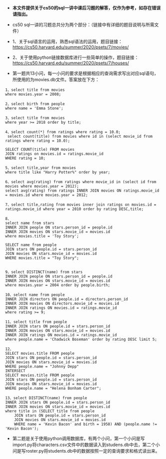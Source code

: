 
* **本文件提供关于cs50的sql一讲中课后习题的解答，仅作为参考，如存在错误请指出。**

* cs50 sql一讲的习题总共分为两个部分：（链接中有详细的题目说明与所需文件）
* 1、关于sql语言的运用，熟悉sql语法的运用，题目链接：https://cs50.harvard.edu/summer/2020/psets/7/movies/ 
* 2、关于使用python链接数据库进行一些简单的操作，题目链接：https://cs50.harvard.edu/summer/2020/psets/7/houses/
* 第一题共13小问，每一小问的要求是根据相应的查询需求写出对应sql语句，所使用的为movies.db文件。答案放在下方：
```
1、select title from movies 
where movies.year = 2008;

2、select birth from people 
where name = 'Emma Stone';

3、select title from movies 
where year >= 2018 order by title;

4、select count(*) from ratings where rating = 10.0;
 select count(title) from movies where id in (select movie_id from ratings where rating = 10.0);

SELECT COUNT(title) FROM movies
JOIN ratings on movies.id = ratings.movie_id
WHERE rating = 10;

5、select title,year from movies 
where title like "Harry Potter%" order by year;

6、select avg(rating) from ratings where movie_id in (select id from movies where movies.year = 2012);
select avg(rating) from ratings INNER JOIN movies ON ratings.movie_id = movies.id where movies.year = 2012;

7、select title,rating from movies inner join ratings on movies.id = ratings.movie_id where year = 2010 order by rating DESC,title;

8、  
select name from stars 
INNER JOIN people ON stars.person_id = people.id
INNER JOIN movies ON stars.movie_id = movies.id
where movies.title = 'Toy Story';
  
SELECT name from people
JOIN stars ON people.id = stars.person_id
JOIN movies ON stars.movie_id = movies.id
WHERE movies.title = "Toy Story";


9、select DISTINCT(name) from stars 
INNER JOIN people ON stars.person_id = people.id
INNER JOIN movies ON stars.movie_id = movies.id
where movies.year = 2004 order by people.birth;

10、select name from people 
INNER JOIN directors ON people.id = directors.person_id 
INNER JOIN movies ON directors.movie_id = movies.id 
INNER JOIN ratings ON movies.id = ratings.movie_id 
where rating >= 9;

11、select title from people 
INNER JOIN stars ON people.id = stars.person_id 
INNER JOIN movies ON stars.movie_id = movies.id 
INNER JOIN ratings ON movies.id = ratings.movie_id 
where people.name = 'Chadwick Boseman' order by rating DESC limit 5;

12、
SELECT movies.title FROM people
JOIN stars ON people.id = stars.person_id
JOIN movies ON stars.movie_id = movies.id
WHERE people.name = "Johnny Depp"
INTERSECT
SELECT movies.title FROM people
JOIN stars ON people.id = stars.person_id
JOIN movies ON stars.movie_id = movies.id
WHERE people.name = "Helena Bonham Carter";

13、select DISTINCT(name) from people 
INNER JOIN stars ON people.id = stars.person_id 
INNER JOIN movies ON stars.movie_id = movies.id 
where title in (SELECT title from people 
	JOIN stars ON people.id = stars.person_id 
	JOIN movies ON stars.movie_id = movies.id 
	WHERE name = 'Kevin Bacon' and birth = 1958) AND (people.name != 'Kevin Bacon');
```
* 第二题是关于使用python调用数据库，有两个小问，第一个小问是写import.py将characters.csv文件中的数据读入到studens.db中去，第二个小问是写roster.py将students.db中的数据按照一定的查询要求和格式读出来。

